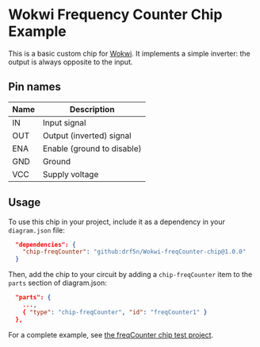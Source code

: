 # Wokwi Frequency Counter Chip Example

This is a basic custom chip for [Wokwi](https://wokwi.com/). It implements a simple inverter: the output is always opposite to the input.

## Pin names

| Name | Description               |
| ---- | ------------------------  |
| IN   | Input signal              |
| OUT  | Output (inverted) signal  |
| ENA  | Enable (ground to disable) |
| GND  | Ground                    |
| VCC  | Supply voltage            |

## Usage

To use this chip in your project, include it as a dependency in your `diagram.json` file:

```json
  "dependencies": {
    "chip-freqCounter": "github:drf5n/Wokwi-freqCounter-chip@1.0.0"
  }
```

Then, add the chip to your circuit by adding a `chip-freqCounter` item to the `parts` section of diagram.json:

```json
  "parts": {
    ...,
    { "type": "chip-freqCounter", "id": "freqCounter1" }
  },
```

For a complete example, see [the freqCounter chip test project](https://wokwi.com/projects/406335146945275905).
